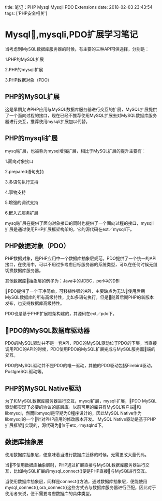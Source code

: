 title: 笔记：PHP Mysql Mysqli PDO Extensions
date: 2018-02-03 23:43:54
tags: ['PHP安全相关']

# Mysql,mysqli,PDO扩展学习笔记
当考虑到MySQL数据库服务器的时候，有主要的三种API可供选择，分别是：

1.PHP的MySQL扩展

2.PHP的mysqli扩展

3.PHP数据对象（PDO）

## PHP的MySQL扩展

这是早期允许PHP应用与MySQL数据库服务器进行交互的扩展，MySQL扩展提供了一个面向过程的接口，现在已经不推荐使用MySQL扩展去对MySQL数据库服务器进行交互，推荐使用mysqli扩展加以代替。

## PHP的mysqli扩展

mysqli扩展，也被称为mysql增强扩展，相比于MySQL扩展的提升主要有：

1.面向对象接口

2.prepared语句支持

3.多语句执行支持

4.事物支持

5.增强的调试支持

6.嵌入式服务扩展

mysqli扩展在提供了面向对象接口的同时也提供了一个面向过程的接口，mysqli扩展是通过使用PHP扩展框架构架的，它的源代码在ext／mysqli下。

## PHP数据对象（PDO）

PHP数据对象，是PHP应用中一个数据库抽象层规范。PDO提供了一个统一的API接口，在使用中，可以不用过多考虑目标服务器的系统类型，可以在任何时候无缝切换数据库服务器。

其他数据库抽象层的例子为：Java中的JDBC，perl中的DBI

PDO提供了一个干净简单，可移植性强的API，主要缺点为无法使用后期MySQL数据库的所有高级特性，比如多语句执行，但是随着后期PHP的新版本发布，也支持数据库高级特性。

PDO也是基于PHP扩展框架构建的，其源码在ext／pdo下。

## PDO的MySQL数据库驱动器

PDO的MySQL驱动并不是一套API，PDO的MySQL驱动位于PDO的下层，当直接调用PDO的API的时候，PDO使用PDO的MySQL扩展完成与MySQL服务器端的交互。

PDO的MySQL驱动并不是PDO的唯一驱动，其他的PDO驱动包括Firebird驱动，PostgreSQL驱动等。

## PHP的MySQL Native驱动

为了和MySQL数据库服务器进行交互，mysql扩展，mysqli扩展，PDO MySQL驱动都实现了必要的协议的底层库。以前可用的库只有MySQL客户端和libmysql，然而libmysql是早期为C程序设计的，因此MySQL Native作为libmysql的一个针对PHP应用的修改版本开发。
MySQL Native驱动是基于PHP扩展框架实现的，源代码为位于etc／mysqlnd下。

## 数据库抽象层
使用数据库抽象层，便意味着当进行数据库迁移的时候，无需更改大量代码。

当不使用数据库抽象层时，PHP通过扩展直接与MySQL数据库服务器进行交互，比如MySQL扩展的mysql_connect()便是PHP直接与MySQl进行交互。

当使用数据库抽象层，同样是connect()方法，通过数据库抽象层，便能使用mysql_connect(),ora_connect()这些方式去与数据库服务器进行匹配，因此对于使用者来说，便不需要考虑数据库的具体类型。

